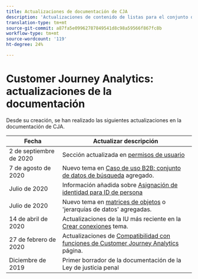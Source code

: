 ```yaml
---
title: Actualizaciones de documentación de CJA
description: 'Actualizaciones de contenido de listas para el conjunto de documentación de Customer Journey Analytics desde diciembre de 2019. '
translation-type: tm+mt
source-git-commit: a87fa5e09962787849541d8c98a59566f867fc8b
workflow-type: tm+mt
source-wordcount: '119'
ht-degree: 24%

---
```



# Customer Journey Analytics: actualizaciones de la documentación

Desde su creación, se han realizado las siguientes actualizaciones en la documentación de CJA.

| Fecha | Actualizar descripción |
| --- | --- |
| 2 de septiembre de 2020 | Sección actualizada en [permisos de usuario](https://docs.adobe.com/content/help/es-ES/analytics-platform/using/cja-overview/cja-overview.html#user-access-permissions) |
| 7 de agosto de 2020 | Nuevo tema en [Caso de uso B2B: conjunto de datos de búsqueda](/help/use-cases/b2b.md) agregado. |
| Julio de 2020 | Información añadida sobre [Asignación de identidad para ID de persona](https://docs.adobe.com/content/help/es-ES/analytics-platform/using/cja-connections/create-connection.html#use-identity-map-as-a-person-id) |
| Julio de 2020 | Nuevo tema en [matrices de objetos](/help/use-cases/object-arrays.md) o &#39;jerarquías de datos&#39; agregadas. |
| 14 de abril de 2020 | Actualizaciones de la IU más reciente en la [Crear conexiones](/help/connections/create-connection.md) tema. |
| 27 de febrero de 2020 | Actualizaciones de [Compatibilidad con funciones de Customer Journey Analytics](/help/getting-started/cja-aa.md) página. |
| Diciembre de 2019 | Primer borrador de la documentación de la Ley de justicia penal |

